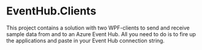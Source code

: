 # EventHub.Clients
This project contains a solution with two WPF-clients to send and receive sample data from and to an Azure Event Hub. All you need to do is to fire up the applications and paste in your Event Hub connection string.
